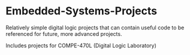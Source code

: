 # Embedded-Systems-Projects
Relatively simple digital logic projects that can contain useful code to be referenced for future, more advanced projects.

Includes projects for COMPE-470L (Digital Logic Laboratory)
